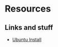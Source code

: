 # Resources

## Links and stuff

- [Ubuntu Install](https://docs.ansible.com/ansible/latest/installation_guide/installation_distros.html#installing-ansible-on-ubuntu)

